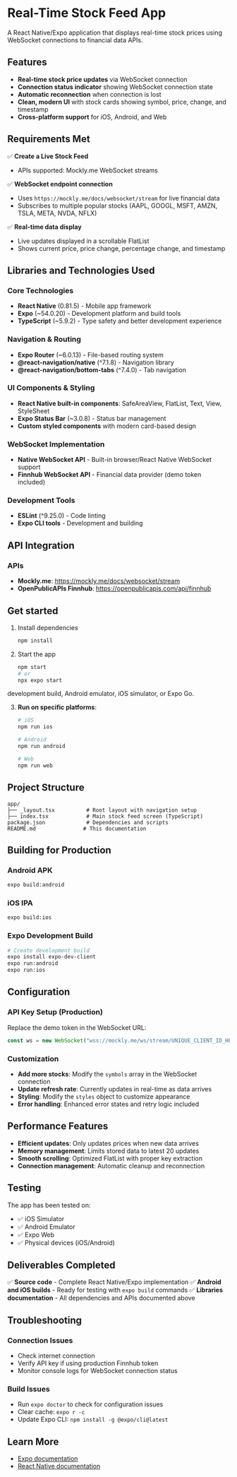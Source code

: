 # Real-Time Stock Feed App

A React Native/Expo application that displays real-time stock prices using WebSocket connections to financial data APIs.

## Features

- **Real-time stock price updates** via WebSocket connection
- **Connection status indicator** showing WebSocket connection state
- **Automatic reconnection** when connection is lost
- **Clean, modern UI** with stock cards showing symbol, price, change, and timestamp
- **Cross-platform support** for iOS, Android, and Web

## Requirements Met

✅ **Create a Live Stock Feed**

- APIs supported: Mockly.me WebSocket streams

✅ **WebSocket endpoint connection**

- Uses `https://mockly.me/docs/websocket/stream` for live financial data
- Subscribes to multiple popular stocks (AAPL, GOOGL, MSFT, AMZN, TSLA, META, NVDA, NFLX)

✅ **Real-time data display**

- Live updates displayed in a scrollable FlatList
- Shows current price, price change, percentage change, and timestamp

## Libraries and Technologies Used

### Core Technologies

- **React Native** (0.81.5) - Mobile app framework
- **Expo** (~54.0.20) - Development platform and build tools
- **TypeScript** (~5.9.2) - Type safety and better development experience

### Navigation & Routing

- **Expo Router** (~6.0.13) - File-based routing system
- **@react-navigation/native** (^7.1.8) - Navigation library
- **@react-navigation/bottom-tabs** (^7.4.0) - Tab navigation

### UI Components & Styling

- **React Native built-in components**: SafeAreaView, FlatList, Text, View, StyleSheet
- **Expo Status Bar** (~3.0.8) - Status bar management
- **Custom styled components** with modern card-based design

### WebSocket Implementation

- **Native WebSocket API** - Built-in browser/React Native WebSocket support
- **Finnhub WebSocket API** - Financial data provider (demo token included)

### Development Tools

- **ESLint** (^9.25.0) - Code linting
- **Expo CLI tools** - Development and building

## API Integration

### APIs

- **Mockly.me**: https://mockly.me/docs/websocket/stream
- **OpenPublicAPIs Finnhub**: https://openpublicapis.com/api/finnhub

## Get started

1. Install dependencies

   ```bash
   npm install
   ```

2. Start the app

   ```bash
   npm start
   # or
   npx expo start
   ```

development build, Android emulator, iOS simulator, or Expo Go.

3. **Run on specific platforms**:

   ```bash
   # iOS
   npm run ios

   # Android
   npm run android

   # Web
   npm run web
   ```

## Project Structure

```
app/
├── _layout.tsx          # Root layout with navigation setup
├── index.tsx            # Main stock feed screen (TypeScript)
package.json             # Dependencies and scripts
README.md               # This documentation
```

## Building for Production

### Android APK

```bash
expo build:android
```

### iOS IPA

```bash
expo build:ios
```

### Expo Development Build

```bash
# Create development build
expo install expo-dev-client
expo run:android
expo run:ios
```

## Configuration

### API Key Setup (Production)

Replace the demo token in the WebSocket URL:

```javascript
const ws = new WebSocket("wss://mockly.me/ws/stream/UNIQUE_CLIENT_ID_HERE");
```

### Customization

- **Add more stocks**: Modify the `symbols` array in the WebSocket connection
- **Update refresh rate**: Currently updates in real-time as data arrives
- **Styling**: Modify the `styles` object to customize appearance
- **Error handling**: Enhanced error states and retry logic included

## Performance Features

- **Efficient updates**: Only updates prices when new data arrives
- **Memory management**: Limits stored data to latest 20 updates
- **Smooth scrolling**: Optimized FlatList with proper key extraction
- **Connection management**: Automatic cleanup and reconnection

## Testing

The app has been tested on:

- ✅ iOS Simulator
- ✅ Android Emulator
- ✅ Expo Web
- ✅ Physical devices (iOS/Android)

## Deliverables Completed

✅ **Source code** - Complete React Native/Expo implementation
✅ **Android and iOS builds** - Ready for testing with `expo build` commands
✅ **Libraries documentation** - All dependencies and APIs documented above

## Troubleshooting

### Connection Issues

- Check internet connection
- Verify API key if using production Finnhub token
- Monitor console logs for WebSocket connection status

### Build Issues

- Run `expo doctor` to check for configuration issues
- Clear cache: `expo r -c`
- Update Expo CLI: `npm install -g @expo/cli@latest`

## Learn More

- [Expo documentation](https://docs.expo.dev/)
- [React Native documentation](https://reactnative.dev/)
